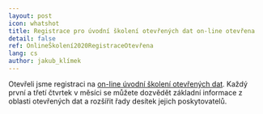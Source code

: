 ```yaml
---
layout: post
icon: whatshot
title: Registrace pro úvodní školení otevřených dat on-line otevřena
detail: false
ref: OnlineŠkolení2020RegistraceOtevřena
lang: cs
author: jakub_klímek
---
```


Otevřeli jsme registraci na [on-line úvodní školení otevřených dat](https://opendata.gov.cz/edu:on-line).
Každý první a třetí čtvrtek  v měsíci se můžete dozvědět základní informace z oblasti otevřených dat a rozšířit řady desítek jejich poskytovatelů.